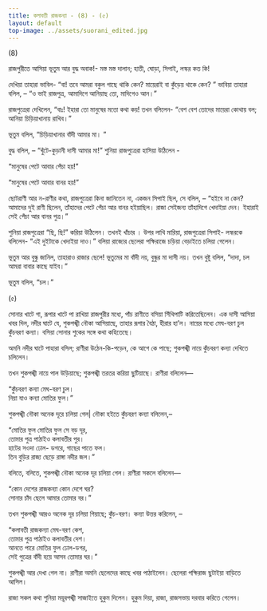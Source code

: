 ```yaml
---
title: কলাবতী রাজকন্যা - (8) - (৫)
layout: default
top-image: ../assets/suorani_edited.jpg
---
```


(8)

 রাজপুরীতে আসিয়া ভূতুম আর বুদ্ধ অবাক!- মস্ত মস্ত দালান; হাতী, ঘােড়া, সিপাই, লস্কর কত কি!

দেখিয়া তাহারা ভাবিল- “বা! তবে আমরা বকুল গাছে থাকি কেন? মায়েরাই বা কুঁড়েয় থাকে কেন? ” ভাবিয়া তাহারা বলিল, – “ও ভাই রাজপুত্র, আমাদিগে আনিয়াছ তাে, মাদিগেও আন।”

রাজপুত্রেরা দেখিলেন, “বাঃ! ইহারা তাে মানুষের মতাে কথা কয়! তখন বলিলেন- “বেশ বেশ তােদের মায়েরা কোথায় বল; আনিয়া চিড়িয়াখানায় রাখিব।”

ভূতুম বলিল, “চিড়িয়াখানার বাঁদী আমার মা। ”

বুদ্ধ বলিল, – “খুঁটে-কুড়ানী দাসী আমার মা!” শুনিয়া রাজপুত্রেরা হাসিয়া উঠিলেন -

“মানুষের পেটে আবার পেঁচা হয়!”

 “মানুষের পেটে আবার বানর হয়!”

ছােটরাণী আর ন-রাণীর কথা, রাজপুত্রেরা কিনা জানিতেন না, একজন সিপাই ছিল, সে বলিল, – “হইবে না কেন? আমাদের দুই রাণী ছিলেন, তাঁহাদের পেটে পেঁচা আর বানর হইয়াছিল। রাজা সেইজন্য তাঁহাদিগে খেদাইয়া দেন। ইহারাই সেই পেঁচা আর বানর পুত্র।”

শুনিয়া রাজপুত্রেরা “ছি, ছি!” করিয়া উঠিলেন। তখনই খাঁচার । উপর লাথি মারিয়া, রাজপুত্রেরা সিপাই- লস্করকে বলিলেন- “এই দুইটাকে খেদাইয়া দাও।” বলিয়া রাজ্যের ছেলেরা পক্ষিরাজে চড়িয়া বেড়াইতে চলিয়া গেলেন।

ভূতুম আর বুন্ধু জানিল, তাহারাও রাজার ছেলে! ভূতুমের মা বাঁদী নয়, বুন্ধুর মা দাসী নয়। তখন বুষ্টু বলিল, “দাদা, চল আমরা বাবার কাছে যাইব।”

ভূতুম বলিল, “চল।”

(৫)

সােনার খাটে গা, রূপার খাটে পা রাখিয়া রাজপুরীর মধ্যে, পাঁচ রাণীতে বসিয়া সিঁথিপাটি করিতেছিলেন। এক দাসী আসিয়া খবর দিল, নদীর ঘাটে যে, শুকপঙ্খী নৌকা আসিয়াছে, তাহার রূপার বৈঠা, হীরার হা’ল। নায়ের মধ্যে মেঘ-বরণ চুল কুঁচবরণ কন্যা। বসিয়া সােনার শুকের সঙ্গে কথা কহিতেছে।

অমনি নদীর ঘাটে পাহারা বসিল; রাণীরা উঠেন-কি-পড়েন, কে আগে কে পাছে; শুকপঙ্খী নায়ে কুঁচবরণ কন্যা দেখিতে চলিলেন।

তখন শুকপঙ্খী নায়ে পাল উড়িয়াছে; শুকপঙ্খী তরতর করিয়া ছুটিয়াছে।
রাণীরা বলিলেন—

“কুঁচবরণ কন্যা মেঘ-বরণ চুল।   
নিয়া যাও কন্যা মােতির ফুল।”

শুকপঙ্খী নৌকা অনেক দূরে চলিয়া গেল| নৌকা হইতে কুঁচবরণ কন্যা বলিলেন,–

“মােতির ফুল মােতির ফুল সে বড় দূর,  
তােমার পুত্র পাঠাইও কলাবতীর পুর।  
হাটের সওদা ঢােল- ডগরে, গাছের পাতে ফল।  
তিন বুড়ির রাজ্য ছেড়ে রাঙ্গা নদীর জল।”

বলিতে, বলিতে, শুকপঙ্খী নৌকা অনেক দূর চলিয়া গেল। রাণীরা সকলে বলিলেন—

“কোন দেশের রাজকন্যা কোন দেশে ঘর?  
সােনার চাঁদ ছেলে আমার তােমার বর।”  

তখন শুকপঙ্খী আরও অনেক দূর চলিয়া গিয়াছে; কুঁচ-বরণ। কন্যা উত্তর করিলেন, –

“কলাবতী রাজকন্যা মেঘ-বরণ কেশ,  
তােমার পুত্র পাঠাইও কলাবতীর দেশ।  
আনতে পারে মােতির ফুল ঢােল-ডগর,  
সেই পুত্রের বাঁদী হয়ে আসব তােমার ঘর।”

শুকপঙ্খী আর দেখা গেল না। রাণীরা অমনি ছেলেদের কাছে খবর পাঠাইলেন। ছেলেরা পক্ষিরাজ ছুটাইয়া বাড়িতে আসিল।

রাজা সকল কথা শুনিয়া ময়ূরপঙ্খী সাজাইতে হুকুম দিলেন। হুকুম দিয়া, রাজা, রাজসভায় দরবার করিতে গেলেন।
